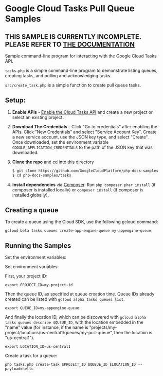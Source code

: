 # Google Cloud Tasks Pull Queue Samples

## THIS SAMPLE IS CURRENTLY INCOMPLETE. PLEASE REFER TO [THE DOCUMENTATION](https://cloud.google.com/tasks/docs/)

Sample command-line program for interacting with the Google Cloud Tasks API.

`tasks.php` is a simple command-line program to demonstrate listing queues,
 creating tasks, and pulling and acknowledging tasks.

`src/create_task.php` is a simple function to create pull queue tasks.


## Setup:

1.  **Enable APIs** - [Enable the Cloud Tasks API](https://console.cloud.google.com/flows/enableapi?apiid=cloudtasks)
    and create a new project or select an existing project.
2.  **Download The Credentials** - Click "Go to credentials" after enabling the APIs. Click "New Credentials"
    and select "Service Account Key". Create a new service account, use the JSON key type, and
    select "Create". Once downloaded, set the environment variable `GOOGLE_APPLICATION_CREDENTIALS`
    to the path of the JSON key that was downloaded.
3.  **Clone the repo** and cd into this directory

    ```sh
    $ git clone https://github.com/GoogleCloudPlatform/php-docs-samples
    $ cd php-docs-samples/tasks
    ```
4.  **Install dependencies** via [Composer](http://getcomposer.org/doc/00-intro.md).
    Run `php composer.phar install` (if composer is installed locally) or `composer install`
    (if composer is installed globally).

## Creating a queue

To create a queue using the Cloud SDK, use the following gcloud command:

    gcloud beta tasks queues create-app-engine-queue my-appengine-queue

## Running the Samples

Set the environment variables:

Set environment variables:

First, your project ID:

    export PROJECT_ID=my-project-id

Then the queue ID, as specified at queue creation time. Queue IDs already
created can be listed with `gcloud alpha tasks queues list`.

    export QUEUE_ID=my-appengine-queue

And finally the location ID, which can be discovered with
`gcloud alpha tasks queues describe $QUEUE_ID`, with the location embedded in
the "name" value (for instance, if the name is
"projects/my-project/locations/us-central1/queues/my-pull-queue", then the
location is "us-central1").

    export LOCATION_ID=us-central1

Create a task for a queue:

    php tasks.php create-task $PROJECT_ID $QUEUE_ID $LOCATION_ID --payload=hello
